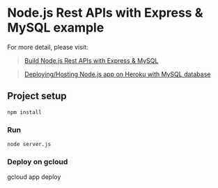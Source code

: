 # Node.js Rest APIs with Express & MySQL example

For more detail, please visit:
> [Build Node.js Rest APIs with Express & MySQL](https://bezkoder.com/node-js-rest-api-express-mysql/)

> [Deploying/Hosting Node.js app on Heroku with MySQL database](https://bezkoder.com/deploy-node-js-app-heroku-cleardb-mysql/)

## Project setup
```
npm install
```

### Run
```
node server.js
```

### Deploy on gcloud
gcloud app deploy 